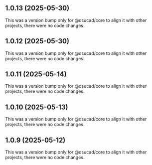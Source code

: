 ## 1.0.13 (2025-05-30)

This was a version bump only for @osucad/core to align it with other projects, there were no code changes.

## 1.0.12 (2025-05-30)

This was a version bump only for @osucad/core to align it with other projects, there were no code changes.

## 1.0.11 (2025-05-14)

This was a version bump only for @osucad/core to align it with other projects, there were no code changes.

## 1.0.10 (2025-05-13)

This was a version bump only for @osucad/core to align it with other projects, there were no code changes.

## 1.0.9 (2025-05-12)

This was a version bump only for @osucad/core to align it with other projects, there were no code changes.